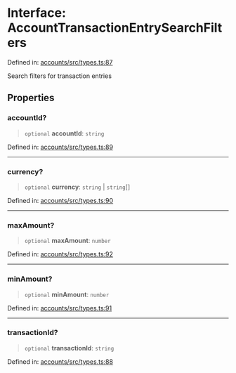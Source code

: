 # Interface: AccountTransactionEntrySearchFilters

Defined in: [accounts/src/types.ts:87](https://github.com/happyvertical/smrt/blob/3e10e04571f8229dee5c87ee2f9b9b06c6c49f12/packages/accounts/src/types.ts#L87)

Search filters for transaction entries

## Properties

### accountId?

> `optional` **accountId**: `string`

Defined in: [accounts/src/types.ts:89](https://github.com/happyvertical/smrt/blob/3e10e04571f8229dee5c87ee2f9b9b06c6c49f12/packages/accounts/src/types.ts#L89)

***

### currency?

> `optional` **currency**: `string` \| `string`[]

Defined in: [accounts/src/types.ts:90](https://github.com/happyvertical/smrt/blob/3e10e04571f8229dee5c87ee2f9b9b06c6c49f12/packages/accounts/src/types.ts#L90)

***

### maxAmount?

> `optional` **maxAmount**: `number`

Defined in: [accounts/src/types.ts:92](https://github.com/happyvertical/smrt/blob/3e10e04571f8229dee5c87ee2f9b9b06c6c49f12/packages/accounts/src/types.ts#L92)

***

### minAmount?

> `optional` **minAmount**: `number`

Defined in: [accounts/src/types.ts:91](https://github.com/happyvertical/smrt/blob/3e10e04571f8229dee5c87ee2f9b9b06c6c49f12/packages/accounts/src/types.ts#L91)

***

### transactionId?

> `optional` **transactionId**: `string`

Defined in: [accounts/src/types.ts:88](https://github.com/happyvertical/smrt/blob/3e10e04571f8229dee5c87ee2f9b9b06c6c49f12/packages/accounts/src/types.ts#L88)
